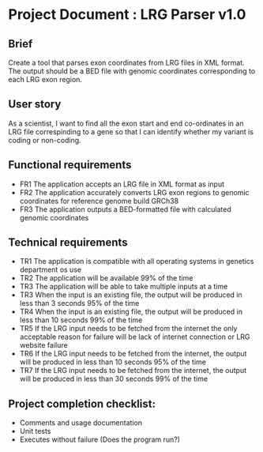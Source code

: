 # Project Document : LRG Parser v1.0

## Brief
Create a tool that parses exon coordinates from LRG files in XML format. The output should be a BED file with genomic coordinates corresponding to each LRG exon region.

## User story
As a scientist, I want to find all the exon start and end co-ordinates in an LRG file correspinding to a gene so that I can identify whether my variant is coding or non-coding.

## Functional requirements
* FR1 The application accepts an LRG file in XML format as input
* FR2 The application accurately converts LRG exon regions to genomic coordinates for reference genome build GRCh38
* FR3 The application outputs a BED-formatted file with calculated genomic coordinates

## Technical requirements
* TR1 The application is compatible with all operating systems in genetics department os use
* TR2 The application will be available 99% of the time
* TR3 The application will be able to take multiple inputs at a time
* TR3 When the input is an existing file, the output will be produced in less than 3 seconds 95% of the time
* TR4 When the input is an existing file, the output will be produced in less than 10 seconds 99% of the time
* TR5 If the LRG input needs to be fetched from the internet the only acceptable reason for failure will be lack of internet connection or LRG website failure
* TR6 If the LRG input needs to be fetched from the internet, the output will be produced in less than 10 seconds 95% of the time
* TR7 If the LRG input needs to be fetched from the internet, the output will be produced in less than 30 seconds 99% of the time

## Project completion checklist:
* Comments and usage documentation
* Unit tests
* Executes without failure (Does the program run?)
